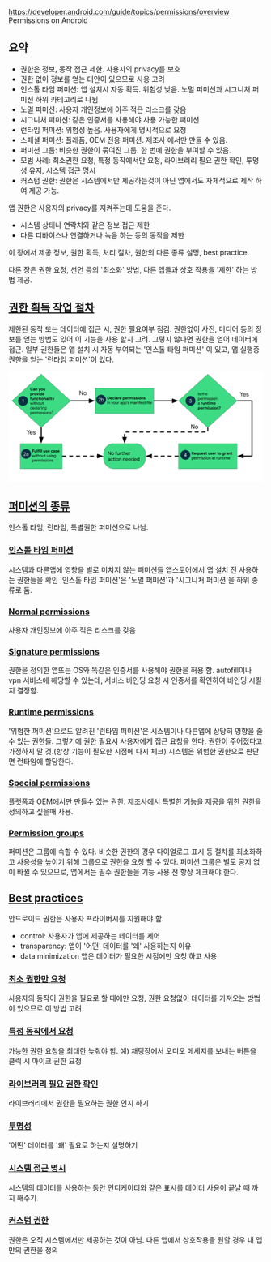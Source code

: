 https://developer.android.com/guide/topics/permissions/overview
Permissions on Android

## 요약
- 권한은 정보, 동작 접근 제한. 사용자의 privacy를 보호
- 권한 없이 정보를 얻는 대안이 있으므로 사용 고려
- 인스톨 타임 퍼미션: 앱 설치시 자동 획득. 위험성 낮음. 노멀 퍼미션과 시그니처 퍼미션 하위 카테고리로 나뉨
- 노멀 퍼미션: 사용자 개인정보에 아주 적은 리스크를 갖음
- 시그니처 퍼미션: 같은 인증서를 사용해야 사용 가능한 퍼미션
- 런타임 퍼미션: 위험성 높음. 사용자에게 명시적으로 요청
- 스페셜 퍼미션: 플래폼, OEM 전용 퍼미션. 제조사 에서만 만들 수 있음.
- 퍼미션 그룹: 비슷한 권한이 묶여진 그룹. 한 번에 권한을 부여할 수 있음.
- 모범 사례: 최소권한 요청, 특정 동작에서만 요청, 라이브러리 필요 권한 확인, 투명성 유지, 시스템 접근 명시
- 커스텀 권한: 권한은 시스템에서만 제공하는것이 아닌 앱에서도 자체적으로 제작 하여 제공 가능. 

앱 권한은 사용자의 privacy를 지켜주는데 도움을 준다.
- 시스템 상태나 연락처와 같은 정보 접근 제한
- 다른 디바이스나 연결하거나 녹음 하는 등의 동작을 제한

이 장에서 제공 정보, 권한 획득, 처리 절차, 권한의 다른 종류 설명, best practice.

다른 장은 권한 요청, 선언 등의 '최소화' 방법, 다른 앱들과 상호 작용을 '제한' 하는 방법 제공.

## [권한 획득 작업 절차](https://developer.android.com/guide/topics/permissions/overview#workflow)
제한된 동작 또는 데이터에 접근 시, 권한 필요여부 점검. 권한없이 사진, 미디어 등의 정보를 얻는 방법도 있어 이 기능을 사용 할지 고려.
그렇지 않다면 권한을 얻어 데이터에 접근. 일부 권한들은 앱 설치 시 자동 부여되는 '인스톨 타임 퍼미션' 이 있고, 앱 실행중 권한을 얻는 '런타임 퍼미션'이 있다.

<img src="workflow-overview.svg" >

## [퍼미션의 종류](https://developer.android.com/guide/topics/permissions/overview#types)
인스톨 타임, 런타임, 특별권한 퍼미션으로 나뉨. 

### [인스톨 타임 퍼미션](https://developer.android.com/guide/topics/permissions/overview#install-time)
시스템과 다른앱에 영향을 별로 미치지 않는 퍼미션들
앱스토어에서 앱 설치 전 사용하는 권한들을 확인
'인스톨 타임 퍼미션'은 '노멀 퍼미션'과 '시그니처 퍼미션'을 하위 종류로 둠.

### [Normal permissions](https://developer.android.com/guide/topics/permissions/overview#normal)
사용자 개인정보에 아주 적은 리스크를 갖음

### [Signature permissions](https://developer.android.com/guide/topics/permissions/overview#signature)
권한을 정의한 앱또는 OS와 똑같은 인증서를 사용해야 권한을 허용 함.
autofill이나 vpn 서비스에 해당할 수 있는데, 서비스 바인딩 요청 시 인증서를 확인하여 바인딩 시킬지 결정함.

### [Runtime permissions](https://developer.android.com/guide/topics/permissions/overview#runtime)
'위험한 퍼미션'으로도 알려진 '런타임 퍼미션'은 시스템이나 다른앱에 상당히 영향을 줄 수 있는 권한들.
그렇기에 권한 필요시 사용자에게 접근 요청을 한다. 권한이 주어졌다고 가정하지 말 것.(항상 기능이 필요한 시점에 다시 체크)
시스템은 위험한 권한으로 판단면 런타임에 할당한다.

### [Special permissions](https://developer.android.com/guide/topics/permissions/overview#special)
플랫폼과 OEM에서만 만들수 있는 권한. 제조사에서 특별한 기능을 제공을 위한 권한을 정의하고 싶을때 사용. 

### [Permission groups](https://developer.android.com/guide/topics/permissions/overview#groups)
퍼미션은 그룹에 속할 수 있다. 비슷한 권한의 경우 다이얼로그 표시 등 절차를 최소화하고 사용성을 높이기 위해 그룹으로 권한을 요청 할 수 있다.
퍼미션 그룹은 별도 공지 없이 바뀔 수 있으므로, 앱에서는 필수 권한들을 기능 사용 전 항상 체크해야 한다.

## [Best practices](https://developer.android.com/guide/topics/permissions/overview#best-practices)
안드로이드 권한은 사용자 프라이버시를 지원해야 함.
- control: 사용자가 앱에 제공하는 데이터를 제어
- transparency: 앱이 '어떤' 데이터를 '왜' 사용하는지 이유
- data minimization 앱은 데이터가 필요한 시점에만 요청 하고 사용

### [최소 권한만 요청](https://developer.android.com/guide/topics/permissions/overview#minimal-number)
사용자의 동작이 권한을 필요로 할 때에만 요청, 권한 요청없이 데이터를 가져오는 방법이 있으므로 이 방법 고려

### [특정 동작에서 요청](https://developer.android.com/guide/topics/permissions/overview#associate-with-actions)
가능한 권한 요청을 최대한 늦춰야 함. 예) 채팅장에서 오디오 메세지를 보내는 버튼을 클릭 시 마이크 권한 요청

### [라이브러리 필요 권한 확인](https://developer.android.com/guide/topics/permissions/overview#minimal-number)
라이브러리에서 권한을 필요하는 권한 인지 하기

### [투명성](https://developer.android.com/guide/topics/permissions/overview#minimal-number)
'어떤' 데이터를 '왜' 필요로 하는지 설명하기

### [시스템 접근 명시](https://developer.android.com/guide/topics/permissions/overview#system-accesses)
시스템의 데이터를 사용하는 동안 인디케이터와 같은 표시를 데이터 사용이 끝날 때 까지 해주기.

### [커스텀 권한](https://developer.android.com/guide/topics/permissions/overview#system-components)
권한은 오직 시스템에서만 제공하는 것이 아님. 다른 앱에서 상호작용을 원할 경우 내 앱만의 권한을 정의